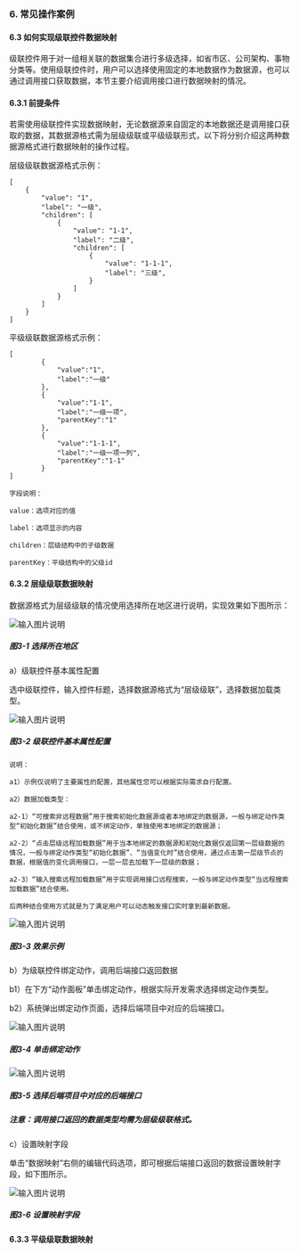 ### 6. 常见操作案例

#### 6.3 如何实现级联控件数据映射

级联控件用于对一组相关联的数据集合进行多级选择，如省市区、公司架构、事物分类等。使用级联控件时，用户可以选择使用固定的本地数据作为数据源，也可以通过调用接口获取数据，本节主要介绍调用接口进行数据映射的情况。

#### 6.3.1 前提条件

若需使用级联控件实现数据映射，无论数据源来自固定的本地数据还是调用接口获取的数据，其数据源格式需为层级级联或平级级联形式，以下将分别介绍这两种数据源格式进行数据映射的操作过程。

层级级联数据源格式示例：

```
[
    {
        "value": "1",
        "label": "一级",
        "children": [
            {
                "value": "1-1",
                "label": "二级",
                "children": [
                    {
                        "value": "1-1-1",
                        "label": "三级",
                    }
                ]
            }
        ]
    }
]

```

平级级联数据源格式示例：

```
[
        {
            "value":"1",
            "label":"一级"
        },
        {
            "value":"1-1",
            "label":"一级一项",
            "parentKey":"1"
        },
        {
            "value":"1-1-1",
            "label":"一级一项一列",
            "parentKey":"1-1"
        }
]
```

```
字段说明：

value：选项对应的值

label：选项显示的内容

children：层级结构中的子级数据

parentKey：平级结构中的父级id
```

#### 6.3.2 层级级联数据映射

数据源格式为层级级联的情况使用选择所在地区进行说明，实现效果如下图所示：

![输入图片说明](../../../images/%20SoFlu%EF%BC%88%E5%89%8D%E7%AB%AF%EF%BC%89%E5%85%A8%E8%87%AA%E5%8A%A8%E5%BC%80%E5%8F%91%E5%B9%B3%E5%8F%B0%E6%95%99%E7%A8%8B/1.%20%E6%9C%80%E6%96%B0%E7%89%88%E6%9C%AC%20-%20%E6%9B%B4%E6%96%B0%E6%97%A5%E6%9C%9F%20-%202023.01.10/6.%20%E5%B8%B8%E8%A7%81%E6%93%8D%E4%BD%9C%E6%A1%88%E4%BE%8B/3-1.png)

##### 图3-1 选择所在地区

a）级联控件基本属性配置

选中级联控件，输入控件标题，选择数据源格式为“层级级联”，选择数据加载类型。

![输入图片说明](../../../images/%20SoFlu%EF%BC%88%E5%89%8D%E7%AB%AF%EF%BC%89%E5%85%A8%E8%87%AA%E5%8A%A8%E5%BC%80%E5%8F%91%E5%B9%B3%E5%8F%B0%E6%95%99%E7%A8%8B/1.%20%E6%9C%80%E6%96%B0%E7%89%88%E6%9C%AC%20-%20%E6%9B%B4%E6%96%B0%E6%97%A5%E6%9C%9F%20-%202023.01.10/6.%20%E5%B8%B8%E8%A7%81%E6%93%8D%E4%BD%9C%E6%A1%88%E4%BE%8B/3-2.png)

##### 图3-2 级联控件基本属性配置

```
说明：

a1）示例仅说明了主要属性的配置，其他属性您可以根据实际需求自行配置。

a2）数据加载类型：

a2-1）“可搜索非远程数据”用于搜索初始化数据源或者本地绑定的数据源，一般与绑定动作类型“初始化数据”结合使用，或不绑定动作，单独使用本地绑定的数据源；

a2-2）“点击层级远程加载数据”用于当本地绑定的数据源和初始化数据仅返回第一层级数据的情况，一般与绑定动作类型“初始化数据”、“当值变化时”结合使用，通过点击第一层级节点的数据，根据值的变化调用接口，一层一层去加载下一层级的数据；

a2-3）“输入搜索远程加载数据”用于实现调用接口远程搜索，一般与绑定动作类型“当远程搜索加载数据”结合使用。

后两种结合使用方式就是为了满足用户可以动态触发接口实时拿到最新数据。
```

![输入图片说明](../../../images/%20SoFlu%EF%BC%88%E5%89%8D%E7%AB%AF%EF%BC%89%E5%85%A8%E8%87%AA%E5%8A%A8%E5%BC%80%E5%8F%91%E5%B9%B3%E5%8F%B0%E6%95%99%E7%A8%8B/1.%20%E6%9C%80%E6%96%B0%E7%89%88%E6%9C%AC%20-%20%E6%9B%B4%E6%96%B0%E6%97%A5%E6%9C%9F%20-%202023.01.10/6.%20%E5%B8%B8%E8%A7%81%E6%93%8D%E4%BD%9C%E6%A1%88%E4%BE%8B/3-3.png)

##### 图3-3 效果示例

b）为级联控件绑定动作，调用后端接口返回数据

b1）在下方“动作面板”单击绑定动作，根据实际开发需求选择绑定动作类型。

b2）系统弹出绑定动作页面，选择后端项目中对应的后端接口。

![输入图片说明](../../../images/%20SoFlu%EF%BC%88%E5%89%8D%E7%AB%AF%EF%BC%89%E5%85%A8%E8%87%AA%E5%8A%A8%E5%BC%80%E5%8F%91%E5%B9%B3%E5%8F%B0%E6%95%99%E7%A8%8B/1.%20%E6%9C%80%E6%96%B0%E7%89%88%E6%9C%AC%20-%20%E6%9B%B4%E6%96%B0%E6%97%A5%E6%9C%9F%20-%202023.01.10/6.%20%E5%B8%B8%E8%A7%81%E6%93%8D%E4%BD%9C%E6%A1%88%E4%BE%8B/3-4.png)

##### 图3-4 单击绑定动作

![输入图片说明](../../../images/%20SoFlu%EF%BC%88%E5%89%8D%E7%AB%AF%EF%BC%89%E5%85%A8%E8%87%AA%E5%8A%A8%E5%BC%80%E5%8F%91%E5%B9%B3%E5%8F%B0%E6%95%99%E7%A8%8B/1.%20%E6%9C%80%E6%96%B0%E7%89%88%E6%9C%AC%20-%20%E6%9B%B4%E6%96%B0%E6%97%A5%E6%9C%9F%20-%202023.01.10/6.%20%E5%B8%B8%E8%A7%81%E6%93%8D%E4%BD%9C%E6%A1%88%E4%BE%8B/3-5.png)

##### 图3-5 选择后端项目中对应的后端接口

##### 注意：调用接口返回的数据类型均需为层级级联格式。

c）设置映射字段

单击“数据映射”右侧的编辑代码选项，即可根据后端接口返回的数据设置映射字段，如下图所示。

![输入图片说明](../../../images/%20SoFlu%EF%BC%88%E5%89%8D%E7%AB%AF%EF%BC%89%E5%85%A8%E8%87%AA%E5%8A%A8%E5%BC%80%E5%8F%91%E5%B9%B3%E5%8F%B0%E6%95%99%E7%A8%8B/1.%20%E6%9C%80%E6%96%B0%E7%89%88%E6%9C%AC%20-%20%E6%9B%B4%E6%96%B0%E6%97%A5%E6%9C%9F%20-%202023.01.10/6.%20%E5%B8%B8%E8%A7%81%E6%93%8D%E4%BD%9C%E6%A1%88%E4%BE%8B/3-6.png)

##### 图3-6 设置映射字段

#### 6.3.3 平级级联数据映射

